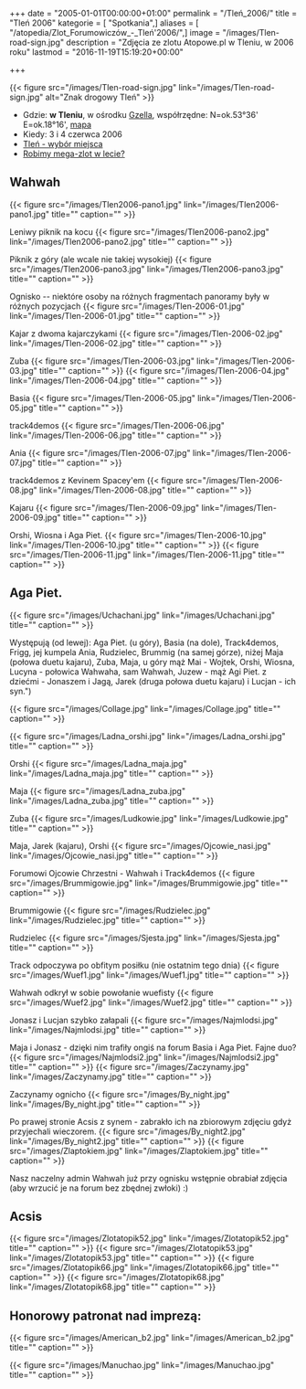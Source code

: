+++
date = "2005-01-01T00:00:00+01:00"
permalink = "/Tleń_2006/"
title = "Tleń 2006"
kategorie = [ "Spotkania",]
aliases = [ "/atopedia/Zlot_Forumowiczów_-_Tleń'2006/",]
image = "/images/Tlen-road-sign.jpg"
description = "Zdjęcia ze zlotu Atopowe.pl w Tleniu, w 2006 roku"
lastmod = "2016-11-19T15:19:20+00:00"

+++

{{< figure src="/images/Tlen-road-sign.jpg" link="/images/Tlen-road-sign.jpg" alt="Znak drogowy Tleń" >}}

-   Gdzie: **w Tleniu**, w ośrodku
    [Gzella](http://www.rekreacja.gzella.pl/index_rekreacja.htm), współrzędne:
    N=ok.53°36' E=ok.18°16',
    [mapa](http://maps.google.com/maps?f=q&hl=en&q=53.615229,18.26787&ll=53.610229,18.276787&spn=0.133413,0.326157&om=1)
-   Kiedy: 3 i 4 czerwca 2006
-   [Tleń - wybór miejsca](http://www.atopowe-zapalenie.pl/forum/viewtopic.php?t=2416)
-   [Robimy mega-zlot w lecie?](http://www.atopowe-zapalenie.pl/forum/viewtopic.php?t=1838)

## Wahwah

{{< figure src="/images/Tlen2006-pano1.jpg" link="/images/Tlen2006-pano1.jpg" title="" caption="" >}}

Leniwy piknik na kocu {{< figure src="/images/Tlen2006-pano2.jpg" link="/images/Tlen2006-pano2.jpg" title="" caption="" >}}

Piknik z góry (ale wcale nie takiej wysokiej) {{< figure src="/images/Tlen2006-pano3.jpg" link="/images/Tlen2006-pano3.jpg" title="" caption="" >}}

Ognisko -- niektóre osoby na różnych fragmentach panoramy były w różnych pozycjach {{< figure src="/images/Tlen-2006-01.jpg" link="/images/Tlen-2006-01.jpg" title="" caption="" >}}

Kajar z dwoma kajarczykami {{< figure src="/images/Tlen-2006-02.jpg" link="/images/Tlen-2006-02.jpg" title="" caption="" >}}

Zuba {{< figure src="/images/Tlen-2006-03.jpg" link="/images/Tlen-2006-03.jpg" title="" caption="" >}} {{< figure src="/images/Tlen-2006-04.jpg" link="/images/Tlen-2006-04.jpg" title="" caption="" >}}

Basia {{< figure src="/images/Tlen-2006-05.jpg" link="/images/Tlen-2006-05.jpg" title="" caption="" >}}

track4demos {{< figure src="/images/Tlen-2006-06.jpg" link="/images/Tlen-2006-06.jpg" title="" caption="" >}}

Ania {{< figure src="/images/Tlen-2006-07.jpg" link="/images/Tlen-2006-07.jpg" title="" caption="" >}}

track4demos z Kevinem Spacey'em {{< figure src="/images/Tlen-2006-08.jpg" link="/images/Tlen-2006-08.jpg" title="" caption="" >}}

Kajaru {{< figure src="/images/Tlen-2006-09.jpg" link="/images/Tlen-2006-09.jpg" title="" caption="" >}}

Orshi, Wiosna i Aga Piet. {{< figure src="/images/Tlen-2006-10.jpg" link="/images/Tlen-2006-10.jpg" title="" caption="" >}} {{< figure src="/images/Tlen-2006-11.jpg" link="/images/Tlen-2006-11.jpg" title="" caption="" >}}

## Aga Piet.

{{< figure src="/images/Uchachani.jpg" link="/images/Uchachani.jpg" title="" caption="" >}}

Występują (od lewej): Aga Piet. (u góry), Basia (na dole), Track4demos, Frigg,
jej kumpela Ania, Rudzielec, Brummig (na samej górze), niżej Maja (połowa duetu
kajaru), Zuba, Maja, u góry mąż Mai - Wojtek, Orshi, Wiosna, Lucyna - połowica
Wahwaha, sam Wahwah, Juzew - mąż Agi Piet. z dziećmi - Jonaszem i Jagą, Jarek
(druga połowa duetu kajaru) i Lucjan - ich syn.")

{{< figure src="/images/Collage.jpg" link="/images/Collage.jpg" title="" caption="" >}}

{{< figure src="/images/Ladna_orshi.jpg" link="/images/Ladna_orshi.jpg" title="" caption="" >}}

Orshi {{< figure src="/images/Ladna_maja.jpg" link="/images/Ladna_maja.jpg" title="" caption="" >}}

Maja {{< figure src="/images/Ladna_zuba.jpg" link="/images/Ladna_zuba.jpg" title="" caption="" >}}

Zuba {{< figure src="/images/Ludkowie.jpg" link="/images/Ludkowie.jpg" title="" caption="" >}}

Maja, Jarek (kajaru), Orshi {{< figure src="/images/Ojcowie_nasi.jpg" link="/images/Ojcowie_nasi.jpg" title="" caption="" >}}

Forumowi Ojcowie Chrzestni - Wahwah i Track4demos {{< figure src="/images/Brummigowie.jpg" link="/images/Brummigowie.jpg" title="" caption="" >}}

Brummigowie {{< figure src="/images/Rudzielec.jpg" link="/images/Rudzielec.jpg" title="" caption="" >}}

Rudzielec {{< figure src="/images/Sjesta.jpg" link="/images/Sjesta.jpg" title="" caption="" >}}

Track odpoczywa po obfitym posiłku (nie ostatnim tego dnia) {{< figure src="/images/Wuef1.jpg" link="/images/Wuef1.jpg" title="" caption="" >}}

Wahwah odkrył w sobie powołanie wuefisty {{< figure src="/images/Wuef2.jpg" link="/images/Wuef2.jpg" title="" caption="" >}}

Jonasz i Lucjan szybko załapali {{< figure src="/images/Najmlodsi.jpg" link="/images/Najmlodsi.jpg" title="" caption="" >}}

Maja i Jonasz - dzięki nim trafiły ongiś na forum Basia i Aga Piet. Fajne duo? {{< figure src="/images/Najmlodsi2.jpg" link="/images/Najmlodsi2.jpg" title="" caption="" >}} {{< figure src="/images/Zaczynamy.jpg" link="/images/Zaczynamy.jpg" title="" caption="" >}}

Zaczynamy ognicho {{< figure src="/images/By_night.jpg" link="/images/By_night.jpg" title="" caption="" >}}

Po prawej stronie Acsis z synem - zabrakło ich na zbiorowym zdjęciu gdyż przyjechali wieczorem. {{< figure src="/images/By_night2.jpg" link="/images/By_night2.jpg" title="" caption="" >}} {{< figure src="/images/Zlaptokiem.jpg" link="/images/Zlaptokiem.jpg" title="" caption="" >}}

Nasz naczelny admin Wahwah już przy ognisku wstępnie obrabiał zdjęcia (aby wrzucić je na forum bez zbędnej zwłoki) :)

## Acsis

{{< figure src="/images/Zlotatopik52.jpg" link="/images/Zlotatopik52.jpg" title="" caption="" >}}
{{< figure src="/images/Zlotatopik53.jpg" link="/images/Zlotatopik53.jpg" title="" caption="" >}}
{{< figure src="/images/Zlotatopik66.jpg" link="/images/Zlotatopik66.jpg" title="" caption="" >}}
{{< figure src="/images/Zlotatopik68.jpg" link="/images/Zlotatopik68.jpg" title="" caption="" >}}

## Honorowy patronat nad imprezą:

{{< figure src="/images/American_b2.jpg" link="/images/American_b2.jpg" title="" caption="" >}}

{{< figure src="/images/Manuchao.jpg" link="/images/Manuchao.jpg" title="" caption="" >}}
